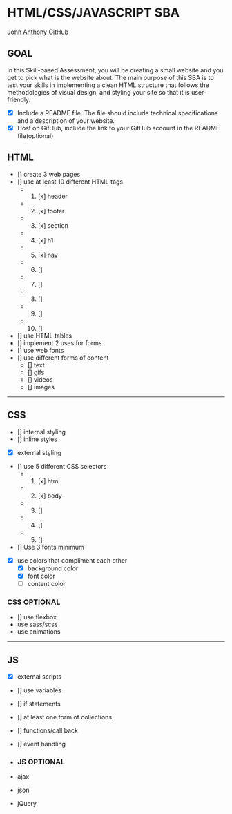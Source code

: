 # HTML/CSS/JAVASCRIPT SBA

[John Anthony GitHub](https://github.com/MartSpeed/jma_teksys/tree/main/sba_jmaHTML)

## GOAL

In this Skill-based Assessment, you will be creating a small website and you get to pick what is the website about. The main purpose of this SBA is to test your skills in implementing a clean HTML structure that follows the methodologies of visual design, and styling your site so that it is user-friendly.

- [x] Include a README file. The file should include technical specifications and a description of your website.
- [x] Host on GitHub, include the link to your GitHub account in the README file(optional)

## HTML

- [] create 3 web pages
- [] use at least 10 different HTML tags
  - 1. [x] header
  - 2. [x] footer
  - 3. [x] section
  - 4. [x] h1
  - 5. [x] nav
  - 6. []
  - 7. []
  - 8. []
  - 9. []
  - 10. []
- [] use HTML tables
- [] implement 2 uses for forms
- [] use web fonts
- [] use different forms of content
  - [] text
  - [] gifs
  - [] videos
  - [] images

---

## CSS

- [] internal styling
- [] inline styles
- [x] external styling
- [] use 5 different CSS selectors
  - 1. [x] html
  - 2. [x] body
  - 3. []
  - 4. []
  - 5. []
- [] Use 3 fonts minimum
- [x] use colors that compliment each other
  - [x] background color
  - [x] font color
  - [ ] content color

### CSS OPTIONAL

- [] use flexbox
- use sass/scss
- use animations

---

## JS

- [x] external scripts
- [] use variables
- [] if statements
- [] at least one form of collections
- [] functions/call back
- [] event handling

- ### JS OPTIONAL
- ajax
- json
- jQuery
